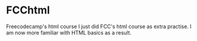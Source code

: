 # FCChtml
Freecodecamp's html course 
I just did FCC's html course as extra practise. I am now more familiar with HTML basics as a result. 